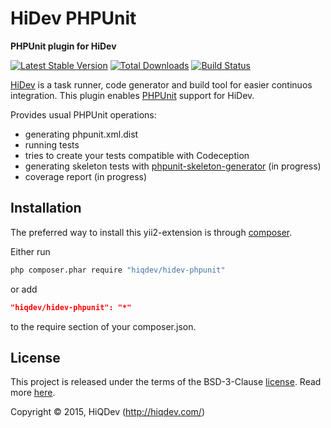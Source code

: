 HiDev PHPUnit
=============

**PHPUnit plugin for HiDev**

[![Latest Stable Version](https://poser.pugx.org/hiqdev/hidev-phpunit/v/stable)](//packagist.org/packages/hiqdev/hidev-phpunit)
[![Total Downloads](https://poser.pugx.org/hiqdev/hidev-phpunit/downloads)](//packagist.org/packages/hiqdev/hidev-phpunit)
[![Build Status](https://img.shields.io/travis/hiqdev/hidev-phpunit.svg)](http://travis-ci.org/hiqdev/hidev-phpunit)

[HiDev](https://github.com/hiqdev/hidev) is a task runner, code generator and build tool for easier continuos integration.
This plugin enables [PHPUnit](https://phpunit.de/) support for HiDev.

Provides usual PHPUnit operations:
- generating phpunit.xml.dist
- running tests
- tries to create your tests compatible with Codeception
- generating skeleton tests with [phpunit-skeleton-generator](https://github.com/sebastianbergmann/phpunit-skeleton-generator) (in progress)
- coverage report (in progress)

## Installation

The preferred way to install this yii2-extension is through [composer](http://getcomposer.org/download/).

Either run

```sh
php composer.phar require "hiqdev/hidev-phpunit"
```

or add

```json
"hiqdev/hidev-phpunit": "*"
```

to the require section of your composer.json.

## License

This project is released under the terms of the BSD-3-Clause [license](LICENSE).
Read more [here](http://choosealicense.com/licenses/bsd-3-clause).

Copyright © 2015, HiQDev (http://hiqdev.com/)
